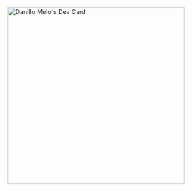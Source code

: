<a href="https://app.daily.dev/danillos"><img src="https://api.daily.dev/devcards/67afe21f6e9e479fa6c84b5bbff8f85f.png?r=fl2" width="400" alt="Danillo Melo's Dev Card"/></a>
